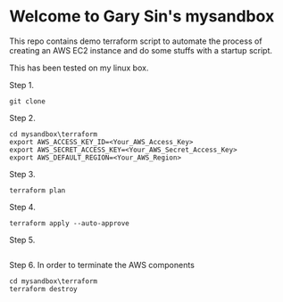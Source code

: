 # Welcome to Gary Sin's mysandbox

This repo contains demo terraform script to automate the process of creating an AWS EC2 instance and do some stuffs with a startup script.

This has been tested on my linux box.

Step 1.
```
git clone 
```

Step 2.
```
cd mysandbox\terraform
export AWS_ACCESS_KEY_ID=<Your_AWS_Access_Key>
export AWS_SECRET_ACCESS_KEY=<Your_AWS_Secret_Access_Key>
export AWS_DEFAULT_REGION=<Your_AWS_Region>
```

Step 3.
```
terraform plan
```

Step 4.
```
terraform apply --auto-approve
```

Step 5.
```

```


Step 6.
In order to terminate the AWS components
```
cd mysandbox\terraform
terraform destroy
```
